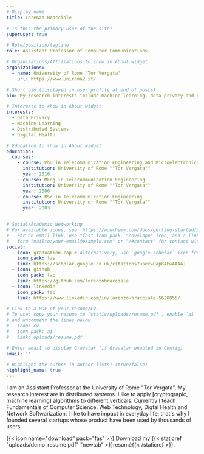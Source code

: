 ```yaml
---
# Display name
title: Lorenzo Bracciale

# Is this the primary user of the site?
superuser: true

# Role/position/tagline
role: Assistant Professor of Computer Communications

# Organizations/Affiliations to show in About widget
organizations:
  - name: University of Rome "Tor Vergata"
    url: https://www.uniroma2.it/

# Short bio (displayed in user profile at end of posts)
bio: My research interests include machine learning, data privacy and eHealth.

# Interests to show in About widget
interests:
  - Data Privacy
  - Machine Learning
  - Distributed Systems
  - Digital Health

# Education to show in About widget
education:
  courses:
    - course: PhD in Telecommunication Engineering and Microelectronics
      institution: University of Rome ""Tor Vergata""
      year: 2010
    - course: MEng in Telecommunication Engineering
      institution: University of Rome ""Tor Vergata""
      year: 2006
    - course: BSc in Telecommunication Engineering
      institution: University of Rome ""Tor Vergata""
      year: 2003


# Social/Academic Networking
# For available icons, see: https://wowchemy.com/docs/getting-started/page-builder/#icons
#   For an email link, use "fas" icon pack, "envelope" icon, and a link in the
#   form "mailto:your-email@example.com" or "/#contact" for contact widget.
social:
  - icon: graduation-cap # Alternatively, use `google-scholar` icon from `ai` icon pack
    icon_pack: fas
    link: https://scholar.google.co.uk/citations?user=Qap84PwAAAAJ
  - icon: github
    icon_pack: fab
    link: https://github.com/lorenzobracciale
  - icon: linkedin
    icon_pack: fab
    link: https://www.linkedin.com/in/lorenzo-bracciale-5628855/

# Link to a PDF of your resume/CV.
# To use: copy your resume to `static/uploads/resume.pdf`, enable `ai` icons in `params.toml`,
# and uncomment the lines below.
# - icon: cv
#   icon_pack: ai
#   link: uploads/resume.pdf

# Enter email to display Gravatar (if Gravatar enabled in Config)
email: ''

# Highlight the author in author lists? (true/false)
highlight_name: true
---
```

I am an Assistant Professor at the University of Rome "Tor Vergata". My research interest are in distributed systems. I like to apply [cryptograpic, machine learning] algorithms to different verticals. Currently I teach Fundamentals of Computer Science, Web Technology, Digtal Health and Network Softwarization. I like to have impact in everyday life, that's why I founded several startups whose product have been used by thousands of users.


{{< icon name="download" pack="fas" >}} Download my {{< staticref "uploads/demo_resume.pdf" "newtab" >}}resumé{{< /staticref >}}.
